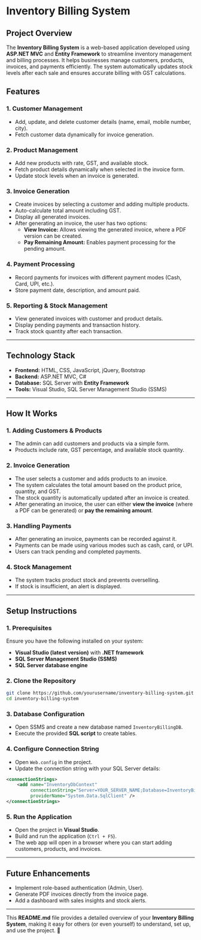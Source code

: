 # Inventory Billing System

## Project Overview

The **Inventory Billing System** is a web-based application developed using **ASP.NET MVC** and **Entity Framework** to streamline inventory management and billing processes.
It helps businesses manage customers, products, invoices, and payments efficiently. 
The system automatically updates stock levels after each sale and ensures accurate billing with GST calculations.

## Features

### 1. Customer Management

- Add, update, and delete customer details (name, email, mobile number, city).
- Fetch customer data dynamically for invoice generation.

### 2. Product Management

- Add new products with rate, GST, and available stock.
- Fetch product details dynamically when selected in the invoice form.
- Update stock levels when an invoice is generated.

### 3. Invoice Generation

- Create invoices by selecting a customer and adding multiple products.
- Auto-calculate total amount including GST.
- Display all generated invoices.
- After generating an invoice, the user has two options:
  - **View Invoice:** Allows viewing the generated invoice, where a PDF version can be created.
  - **Pay Remaining Amount:** Enables payment processing for the pending amount.

### 4. Payment Processing

- Record payments for invoices with different payment modes (Cash, Card, UPI, etc.).
- Store payment date, description, and amount paid.

### 5. Reporting & Stock Management

- View generated invoices with customer and product details.
- Display pending payments and transaction history.
- Track stock quantity after each transaction.

---

## Technology Stack

- **Frontend:** HTML, CSS, JavaScript, jQuery, Bootstrap
- **Backend:** ASP.NET MVC, C#
- **Database:** SQL Server with **Entity Framework**
- **Tools:** Visual Studio, SQL Server Management Studio (SSMS)

---

## How It Works

### 1. Adding Customers & Products

- The admin can add customers and products via a simple form.
- Products include rate, GST percentage, and available stock quantity.

### 2. Invoice Generation

- The user selects a customer and adds products to an invoice.
- The system calculates the total amount based on the product price, quantity, and GST.
- The stock quantity is automatically updated after an invoice is created.
- After generating an invoice, the user can either **view the invoice** (where a PDF can be generated) or **pay the remaining amount**.

### 3. Handling Payments

- After generating an invoice, payments can be recorded against it.
- Payments can be made using various modes such as cash, card, or UPI.
- Users can track pending and completed payments.

### 4. Stock Management

- The system tracks product stock and prevents overselling.
- If stock is insufficient, an alert is displayed.

---

## Setup Instructions

### 1. Prerequisites

Ensure you have the following installed on your system:

- **Visual Studio (latest version)** with **.NET framework**
- **SQL Server Management Studio (SSMS)**
- **SQL Server database engine**

### 2. Clone the Repository

```sh
git clone https://github.com/yourusername/inventory-billing-system.git
cd inventory-billing-system
```

### 3. Database Configuration

- Open SSMS and create a new database named `InventoryBillingDB`.
- Execute the provided **SQL script** to create tables.

### 4. Configure Connection String

- Open `Web.config` in the project.
- Update the connection string with your SQL Server details:

```xml
<connectionStrings>
    <add name="InventoryDbContext"
         connectionString="Server=YOUR_SERVER_NAME;Database=InventoryBillingDB;Trusted_Connection=True;"
         providerName="System.Data.SqlClient" />
</connectionStrings>
```

### 5. Run the Application

- Open the project in **Visual Studio**.
- Build and run the application (`Ctrl + F5`).
- The web app will open in a browser where you can start adding customers, products, and invoices.

---

## Future Enhancements

- Implement role-based authentication (Admin, User).
- Generate PDF invoices directly from the invoice page.
- Add a dashboard with sales insights and stock alerts.

---

This **README.md** file provides a detailed overview of your **Inventory Billing System**, making it easy for others (or even yourself) to understand, set up, and use the project. 🚀

